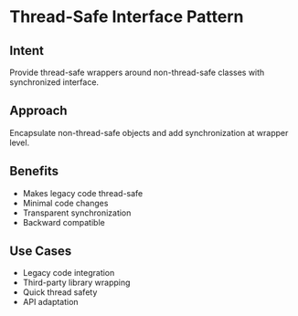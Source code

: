 # Thread-Safe Interface Pattern

## Intent
Provide thread-safe wrappers around non-thread-safe classes with synchronized interface.

## Approach
Encapsulate non-thread-safe objects and add synchronization at wrapper level.

## Benefits
- Makes legacy code thread-safe
- Minimal code changes
- Transparent synchronization
- Backward compatible

## Use Cases
- Legacy code integration
- Third-party library wrapping
- Quick thread safety
- API adaptation
